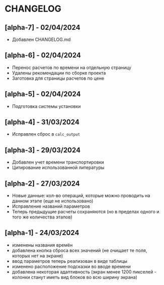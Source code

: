 # CHANGELOG

## [alpha-7] - 02/04/2024
- Добавлен CHANGELOG.md

## [alpha-6] - 02/04/2024
- Перенос расчетов по времени на отдельную страницу
- Удалены рекомендации по сборке проекта
- Заготовка для страницы расчетов по цене

## [alpha-5] - 02/04/2024
- Подготовка системы установки

## [alpha-4] - 31/03/2024
- Исправлен сброс в `calc_output`

## [alpha-3] - 29/03/2024
- Добавлен учет времени транспортировки
- Цитирование использованной литературы

## [alpha-2] - 27/03/2024
- Новые данные: кол-во операций, которые можно проводить на данном этапе (еще не использовано)
- Исправление названий параметров
- Теперь предыдущие расчеты сохраняются (но в пределах одного и того же количества этапов)

## [alpha-1] - 24/03/2024
- изменены названия времён
- добавлена кнопка сброса всех значений (не очищает те поля, которых нет на экране)
- ввод параметров теперь реализован в виде таблицы
- изменено расположение подсказки во вводе времени
- добавлена некоторая адаптивность (экран менее 1200 пикселей - колонки станут иметь вид блоков во всю ширину экрана)

<!-- ## [ver] - date

### Added

### Changed -->
